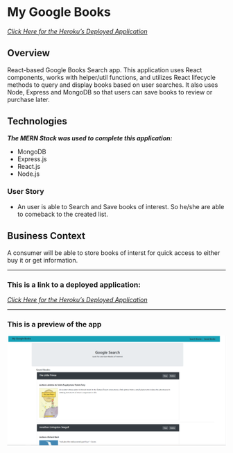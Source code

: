 # My Google Books
_[Click Here for the Heroku’s Deployed Application](https://rocky-lowlands-25767.herokuapp.com/savedBooks)_

## Overview

 React-based Google Books Search app. This application uses React components, works with helper/util functions, and utilizes React lifecycle methods to query and display books based on user searches. It also uses Node, Express and MongoDB so that users can save books to review or purchase later.

## Technologies
**_The MERN Stack was used to complete this application:_**
 * MongoDB
 * Express.js
 * React.js
 * Node.js

### User Story 

* An user is able to Search and Save books of interest. So he/she are able to comeback to the created list. 

## Business Context

A consumer will be able to store books of interst for quick access to either buy it or get information.

- - -
### __This is a link to a deployed application:__


_[Click Here for the Heroku’s Deployed Application](https://rocky-lowlands-25767.herokuapp.com/savedBooks)_

- - -
### **This is a preview of the app**

![Preview of the App](./client/public/demo.png)
